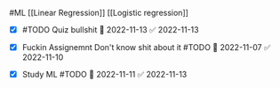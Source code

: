 #ML 
 [[Linear Regression]]
 [[Logistic regression]]

- [x] #TODO Quiz bullshit 📅 2022-11-13 ✅ 2022-11-13
- [x] Fuckin Assignemnt Don't know shit about it #TODO 📅 2022-11-07 ✅ 2022-11-10
- [x] Study ML #TODO 📅 2022-11-11 ✅ 2022-11-13


